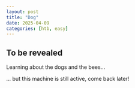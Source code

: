 ```yaml
---
layout: post
title: "Dog"
date: 2025-04-09
categories: [htb, easy]
---
```


## To be revealed
Learning about the dogs and the bees...

... but this machine is still active, come back later!
